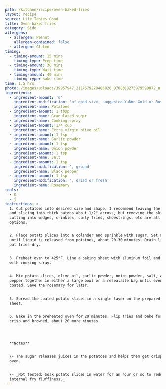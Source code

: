```yaml
---
path: /kitchen/recipe/oven-baked-fries
layout: recipe
source: Life Tastes Good
title: Oven-baked fries
category: Side
allergens:
  - allergen: Peanut
    allergen-contained: false
  - allergen: Gluten
timing:
  - timing-amount: 15 mins
    timing-type: Prep time
  - timing-amount: 30 mins
    timing-type: Wait time
  - timing-amount: 40 mins
    timing-type: Bake time
time: 1.5 hrs
photo: /images/uploads/39957947_2117679278486826_8708568275979599872_n.jpg
ingredients:
  - ingredient-amount: '6'
    ingredient-modification: 'of good size, suggested Yukon Gold or Russet'
    ingredient-name: Potatoes
  - ingredient-amount: 1 tbsp
    ingredient-name: Granulated sugar
  - ingredient-name: Cooking spray
  - ingredient-amount: 1/4 cup
    ingredient-name: Extra virgin olive oil
  - ingredient-amount: 1 tsp
    ingredient-name: Garlic powder
  - ingredient-amount: 1 tsp
    ingredient-name: Onion powder
  - ingredient-amount: 1 tsp
    ingredient-name: Salt
  - ingredient-amount: 1 tsp
    ingredient-modification: ', ground'
    ingredient-name: Black pepper
  - ingredient-amount: 1 tsp
    ingredient-modification: ', dried or fresh'
    ingredient-name: Rosemary
tools:
  - K
  - j
instructions: >-
  1. Cut potatoes into desired size and shape. I recommend leaving the skin on
  and slicing into thick batons about 1/2" across, but removing the skin or
  cutting into wedges, crinkles, curly fries, shoestrings, etc are all great
  options.


  2. Place potato slices into a colander and sprinkle with sugar. Set aside
  until liquid is released from potatoes, about 20-30 minutes. Drain liquid and
  pat fries dry.


  3. Preheat oven to 425°F. Line a baking sheet with aluminum foil and spray
  with cooking spray.


  4. Mix potato slices, olive oil, garlic powder, onion powder, salt, and black
  pepper together in either a large bowl or a resealable bag until evenly
  coated. Save the rosemary for later.


  5. Spread the coated potato slices in a single layer on the prepared baking
  sheet.


  6. Bake in the preheated oven for 20 minutes. Flip fries and bake for until
  crisp and browned, about 20 more minutes.




  **Notes**


  \- The sugar releases juices in the potatoes and helps them get crisp in the
  oven.


  \- _Not tested: Soak potato slices in water for an hour or so to reduce
  internal fry fluffiness._
---
```

